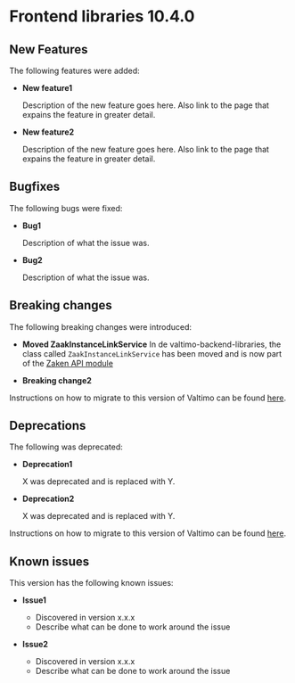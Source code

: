 # Frontend libraries 10.4.0

## New Features

The following features were added:

* **New feature1**

  Description of the new feature goes here.
  Also link to the page that expains the feature in greater detail.

* **New feature2**

  Description of the new feature goes here.
  Also link to the page that expains the feature in greater detail.

## Bugfixes

The following bugs were fixed:

* **Bug1**

  Description of what the issue was.

* **Bug2**

  Description of what the issue was.

## Breaking changes

The following breaking changes were introduced:

* **Moved ZaakInstanceLinkService**
  In de valtimo-backend-libraries, the class called `ZaakInstanceLinkService` has been moved and is now part of
  the [Zaken API module](/introduction/modules/modules.md#zaken-api)

* **Breaking change2**

Instructions on how to migrate to this version of Valtimo can be found [here](migration.md).

## Deprecations

The following was deprecated:

* **Deprecation1**

  X was deprecated and is replaced with Y.
* **Deprecation2**

  X was deprecated and is replaced with Y.

Instructions on how to migrate to this version of Valtimo can be found [here](migration.md).

## Known issues

This version has the following known issues:

* **Issue1**
    * Discovered in version x.x.x
    * Describe what can be done to work around the issue

* **Issue2**
    * Discovered in version x.x.x
    * Describe what can be done to work around the issue
